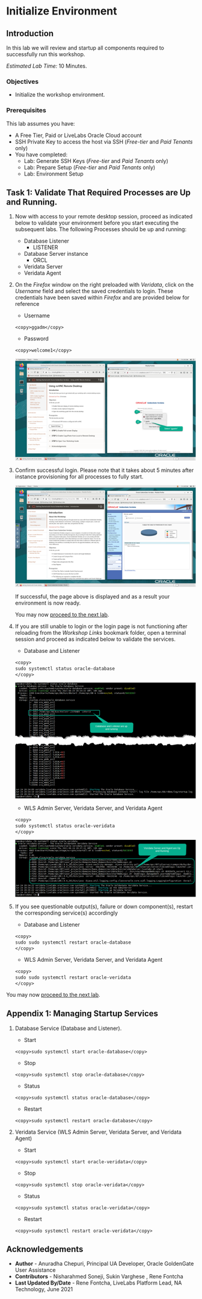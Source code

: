 # Initialize Environment

## Introduction

In this lab we will review and startup all components required to successfully run this workshop.

*Estimated Lab Time:* 10 Minutes.

### Objectives
- Initialize the workshop environment.

### Prerequisites
This lab assumes you have:
- A Free Tier, Paid or LiveLabs Oracle Cloud account
- SSH Private Key to access the host via SSH (*Free-tier* and *Paid Tenants* only)
- You have completed:
    - Lab: Generate SSH Keys (*Free-tier* and *Paid Tenants* only)
    - Lab: Prepare Setup (*Free-tier* and *Paid Tenants* only)
    - Lab: Environment Setup

## Task 1: Validate That Required Processes are Up and Running.
1. Now with access to your remote desktop session, proceed as indicated below to validate your environment before you start executing the subsequent labs. The following Processes should be up and running:

    - Database Listener
        - LISTENER
    - Database Server instance
        - ORCL
    - Veridata Server
    - Veridata Agent

2. On the *Firefox* window on the right preloaded with *Veridata*, click on the *Username* field and select the saved credentials to login. These credentials have been saved within *Firefox* and are provided below for reference

    - Username

    ```
    <copy>ggadm</copy>
    ```

    - Password

    ```
    <copy>welcome1</copy>
    ```

    ![](images/veridata-login.png " ")

3. Confirm successful login. Please note that it takes about 5 minutes after instance provisioning for all processes to fully start.

    ![](images/veridata-landing.png " ")

    If successful, the page above is displayed and as a result your environment is now ready.  

    You may now [proceed to the next lab](#next).

4. If you are still unable to login or the login page is not functioning after reloading from the *Workshop Links* bookmark folder, open a terminal session and proceed as indicated below to validate the services.

    - Database and Listener
    ```
    <copy>
    sudo systemctl status oracle-database
    </copy>
    ```

    ![](images/db-service-status.png " ")

    - WLS Admin Server, Veridata Server, and Veridata Agent
    ```
    <copy>
    sudo systemctl status oracle-veridata
    </copy>
    ```

    ![](images/veridata-service-status.png " ")

5. If you see questionable output(s), failure or down component(s), restart the corresponding service(s) accordingly

    - Database and Listener

    ```
    <copy>
    sudo sudo systemctl restart oracle-database
    </copy>
    ```

    - WLS Admin Server, Veridata Server, and Veridata Agent

    ```
    <copy>
    sudo sudo systemctl restart oracle-veridata
    </copy>
    ```

You may now [proceed to the next lab](#next).

## Appendix 1: Managing Startup Services

1. Database Service (Database and Listener).

    - Start

    ```
    <copy>sudo systemctl start oracle-database</copy>
    ```

    - Stop

    ```
    <copy>sudo systemctl stop oracle-database</copy>
    ```

    - Status

    ```
    <copy>sudo systemctl status oracle-database</copy>
    ```

    - Restart

    ```
    <copy>sudo systemctl restart oracle-database</copy>
    ```

2. Veridata Service (WLS Admin Server, Veridata Server, and Veridata Agent)

    - Start

    ```
    <copy>sudo systemctl start oracle-veridata</copy>
    ```

    - Stop

    ```
    <copy>sudo systemctl stop oracle-veridata</copy>
    ```

    - Status

    ```
    <copy>sudo systemctl status oracle-veridata</copy>
    ```

    - Restart

    ```
    <copy>sudo systemctl restart oracle-veridata</copy>
    ```

## Acknowledgements
* **Author** - Anuradha Chepuri, Principal UA Developer, Oracle GoldenGate User Assistance
* **Contributors** -  Nisharahmed Soneji, Sukin Varghese , Rene Fontcha
* **Last Updated By/Date** - Rene Fontcha, LiveLabs Platform Lead, NA Technology, June 2021
